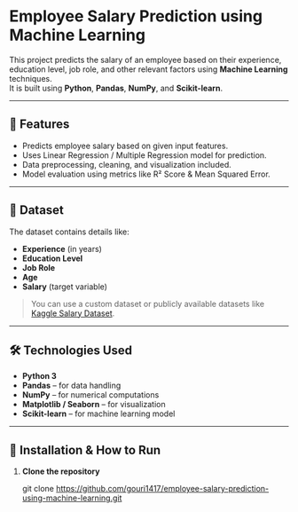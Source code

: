 # Employee Salary Prediction using Machine Learning

This project predicts the salary of an employee based on their experience, education level, job role, and other relevant factors using **Machine Learning** techniques.  
It is built using **Python**, **Pandas**, **NumPy**, and **Scikit-learn**.

---

## 📌 Features
- Predicts employee salary based on given input features.
- Uses Linear Regression / Multiple Regression model for prediction.
- Data preprocessing, cleaning, and visualization included.
- Model evaluation using metrics like R² Score & Mean Squared Error.

---

## 📂 Dataset
The dataset contains details like:
- **Experience** (in years)
- **Education Level**
- **Job Role**
- **Age**
- **Salary** (target variable)

> You can use a custom dataset or publicly available datasets like [Kaggle Salary Dataset](https://www.kaggle.com/).

---

## 🛠️ Technologies Used
- **Python 3**
- **Pandas** – for data handling
- **NumPy** – for numerical computations
- **Matplotlib / Seaborn** – for visualization
- **Scikit-learn** – for machine learning model

---

## 🚀 Installation & How to Run

1. **Clone the repository**
   
   git clone https://github.com/gouri1417/employee-salary-prediction-using-machine-learning.git
